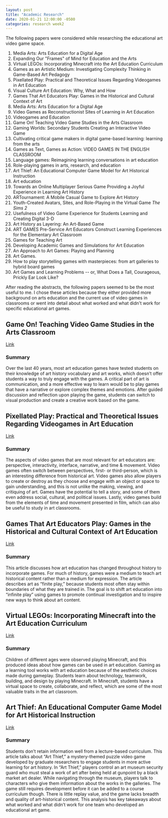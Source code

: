 ```yaml
---
layout: post
title: "Academic Research"
date: 2020-01-21 12:00:00 -0500
categories: research week2
---
```


The following papers were considered while researching the educational art video game space.

1. Media Arts: Arts Education for a Digital Age
2. Expanding Our "Frames" of Mind for Education and the Arts
3. Virtual LEGOs: Incorporating Minecraft into the Art Education Curriculum
4. Games as an Artistic Medium: Investigating Complexity Thinking in Game-Based Art Pedagogy
5. Pixellated Play: Practical and Theoretical Issues Regarding Videogames in Art Education
6. Visual Culture Art Education: Why, What and How
7. Games That Art Educators Play: Games in the Historical and Cultural Context of Art
8. Media Arts: Arts Education for a Digital Age
9. Video Games as Reconstructionist Sites of Learning in Art Education
10. Videogames and Education
11. Game On! Teaching Video Game Studies in the Arts Classroom
12. Gaming Worlds: Secondary Students Creating an Interactive Video Game
13. Cultivating critical game makers in digital game-based learning: learning from the arts
14. Games as Text, Games as Action: VIDEO GAMES IN THE ENGLISH CLASSROOM
15. Language games: Reimagining learning conversations in art education
16. Role-playing games in arts, research, and education
17. Art Thief: An Educational Computer Game Model for Art Historical Instruction
18. Art education
19. Towards an Online Multiplayer Serious Game Providing a Joyful Experience in Learning Art History
20. ARTournament: A Mobile Casual Game to Explore Art History
21. Youth-Created Avatars, Sites, and Role-Playing in the Virtual Game *The Sims 2*
22. Usefulness of Video Game Experience for Students Learning and Creating Digital 3-D
23. Art History as Layering: An Art-Based Game
24. ART GAMES Pre-Service Art Educators Construct Learning Experiences for the Elementary Art Classroom
25. Games for Teaching Art
26. Developing Academic Games and Simulations for Art Education
27. An Approach to Art Games: Playing and Planning
28. Art Games.
29. How to play storytelling games with masterpieces: from art galleries to hybrid board games
30. Art Games and Learning Problems -- or, What Does a Tall, Courageous, Prickly Ear Look Like?

After reading the abstracts, the following papers seemed to be the most useful to me. I chose these articles because they either provided more background on arts education and the current use of video games in classrooms or went into detail about what worked and what didn't work for specific educational art games.

## Game On! Teaching Video Game Studies in the Arts Classroom
[Link](https://search-proquest-com.proxy.lib.umich.edu/docview/2111104531?accountid=14667&pq-origsite=summon)
### Summary
Over the last 40 years, most art education games have tested students on their knowledge of art history vocabulary and art works, which doesn’t offer students a way to truly engage with the games. A critical part of art is communication, and a more effective way to learn would be to play games that have a narrative or explore complex themes and emotions. After guided discussion and reflection upon playing the game, students can switch to visual production and create a creative work based on the game.

## Pixellated Play: Practical and Theoretical Issues Regarding Videogames in Art Education
[Link](https://www.tandfonline.com/doi/abs/10.1080/00393541.2010.11518807)
### Summary
The aspects of video games that are most relevant for art educators are: perspective, interactivity, interface, narrative, and time & movement. Video games often switch between perspectives, first- or third-person, which is an interesting difference from historical art. Video games also allow players to create or destroy as they choose and engage with an object or space to gain understanding, and this is not unlike the making, viewing, and critiquing of art. Games have the potential to tell a story, and some of them even address social, cultural, and political issues. Lastly, video games build from the elements of time and movement presented in film, which can also be useful to study in art classrooms.

## Games That Art Educators Play: Games in the Historical and Cultural Context of Art Education
[Link](https://www.tandfonline.com/doi/abs/10.1080/00393541.2014.11518933)
### Summary
This article discusses how art education has changed throughout history to incorporate games. For much of history, games were a medium to teach art historical content rather than a medium for expression. The article describes art as “finite play,” because students most often stay within boundaries of what they are trained in. The goal is to shift art education into “infinite play” using games to promote continual investigation and to inspire new ways to think about art content.

## Virtual LEGOs: Incorporating Minecraft into the Art Education Curriculum
[Link](https://www.tandfonline.com/doi/abs/10.1080/00043125.2015.11519302?journalCode=uare20)
### Summary
Children of different ages were observed playing Minecraft, and this produced ideas about how games can be used in art education. Gaming as a learning tool works with art education because of the aesthetic choices made during gameplay. Students learn about technology, teamwork, building, and design by playing Minecraft. In Minecraft, students have a virtual space to create, collaborate, and reflect, which are some of the most valuable traits in the art classroom.

## Art Thief: An Educational Computer Game Model for Art Historical Instruction
[Link](https://muse-jhu-edu.proxy.lib.umich.edu/article/259910)
### Summary
Students don’t retain information well from a lecture-based curriculum. This article talks about “Art Thief,” a mystery-themed puzzle video game developed by graduate researchers to engage students in more active learning for art history. In “Art Thief,” players control an art museum security guard who must steal a work of art after being held at gunpoint by a black market art dealer. While navigating through the museum, players talk to characters who give them information about the works in the galleries. The game still requires development before it can be added to a course curriculum though. There is little replay value, and the game lacks breadth and quality of art-historical content. This analysis has key takeaways about what worked and what didn’t work for one team who developed an educational art game.
